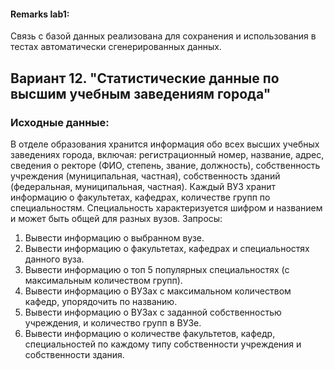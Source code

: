 #### Remarks lab1:
Связь с базой данных реализована для сохранения и использования в тестах автоматически сгенерированных данных.

## Вариант 12. "Статистические данные по высшим учебным заведениям города"
### Исходные данные:
  В отделе образования хранится информация обо всех высших учебных заведениях города, включая: регистрационный номер, название, адрес, сведения о ректоре (ФИО, степень, звание, должность), собственность учреждения (муниципальная, частная), собственность зданий (федеральная, муниципальная, частная).
Каждый ВУЗ хранит информацию о факультетах, кафедрах, количестве групп по специальностям. Специальность характеризуется шифром и названием и может быть общей для разных вузов.
Запросы:
  1.	Вывести информацию о выбранном вузе.
  2.	Вывести информацию о факультетах, кафедрах и специальностях данного вуза.
  3.	Вывести информацию о топ 5 популярных специальностях (с максимальным количеством групп).
  4.	Вывести информацию о ВУЗах с максимальном количеством кафедр, упорядочить по названию.
  5.	Вывести информацию о ВУЗах с заданной собственностью учреждения, и количество групп в ВУЗе.
  6.	Вывести информацию о количестве факультетов, кафедр, специальностей по каждому типу собственности учреждения и собственности здания. 

